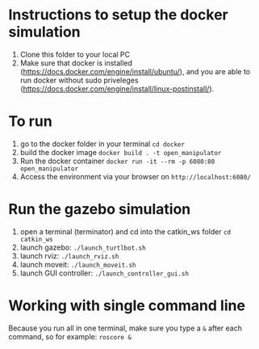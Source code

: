 # Instructions to setup the docker simulation

1. Clone this folder to your local PC
2. Make sure that docker is installed (https://docs.docker.com/engine/install/ubuntu/), and you are able to run docker without sudo priveleges (https://docs.docker.com/engine/install/linux-postinstall/).

# To run
1. go to the docker folder in your terminal `cd docker`
2. build the docker image `docker build . -t open_manipulator`
3. Run the docker container `docker run -it --rm -p 6080:80 open_manipulator`
4. Access the environment via your browser on `http://localhost:6080/`

# Run the gazebo simulation
1. open a terminal (terminator) and cd into the catkin_ws folder `cd catkin_ws`
2. launch gazebo: `./launch_turtlbot.sh`
3. launch rviz: `./launch_rviz.sh`
4. launch moveit: `./launch_moveit.sh`
5. launch GUI controller: `./launch_controller_gui.sh`

# Working with single command line
Because you run all in one terminal, make sure you type a `&` after each command, so for example: `roscore &`
